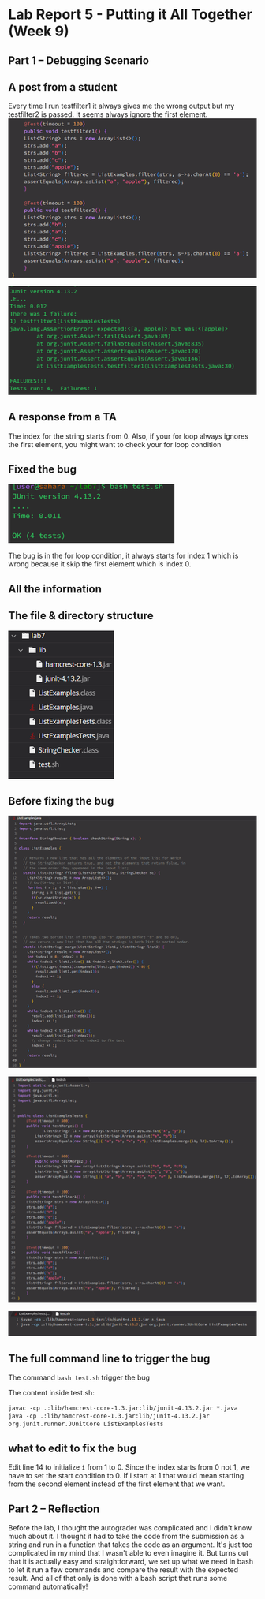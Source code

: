 # Lab Report 5 - Putting it All Together (Week 9)

## Part 1 – Debugging Scenario

**A post from a student**
---
Every time I run testfilter1 it always gives me the wrong output but my testfilter2 is passed. It seems always ignore the first element. 
![Image](StudentQuestion1.png)

![Image](StudentQuestion2.png)


**A response from a TA**
---

The index for the string starts from 0. Also, if your for loop always ignores the first element, you might want to check your for loop condition

**Fixed the bug**
---

![Image](StudentQuestion3.png)

The bug is in the for loop condition, it always starts for index 1 which is wrong because it skip the first element which is index 0.


**All the information**
---

The file & directory structure
---
![Image](structure.png)

Before fixing the bug
---
![Image](ListExamplesjava.png)

![Image](ListExamplesTestjava.png)

![Image](testsh.png)


The full command line to trigger the bug
---
The command `bash test.sh` trigger the bug

The content inside test.sh:

```
javac -cp .:lib/hamcrest-core-1.3.jar:lib/junit-4.13.2.jar *.java
java -cp .:lib/hamcrest-core-1.3.jar:lib/junit-4.13.2.jar org.junit.runner.JUnitCore ListExamplesTests
```

what to edit to fix the bug
---
Edit line 14 to initialize `i` from 1 to 0. Since the index starts from 0 not 1, we have to set the start condition to 0. If i start at 1 that would mean starting from the second element instead of the first element that we want.

## Part 2 – Reflection

Before the lab, I thought the autograder was complicated and I didn't know much about it. I thought it had to take the code from the submission as a string and run in a function that takes the code as an argument. It's just too complicated in my mind that I wasn't able to even imagine it.
But turns out that it is actually easy and straightforward, we set up what we need in bash to let it run a few commands and compare the result with the expected result. And all of that only is done with a bash script that runs some command automatically!
